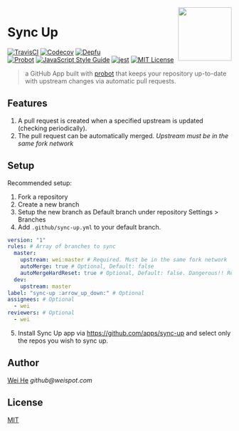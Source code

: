 <img align="right" width="120" height="120" src="https://user-images.githubusercontent.com/5880908/40619990-2deb6502-6265-11e8-88c3-f2bcbac74a42.png" />

# Sync Up

[![TravisCI](https://travis-ci.com/wei/sync-up.svg?branch=master)](https://travis-ci.com/wei/sync-up)
[![Codecov](https://codecov.io/gh/wei/sync-up/branch/master/graph/badge.svg)](https://codecov.io/gh/wei/sync-up)
[![Depfu](https://img.shields.io/depfu/wei/sync-up.svg)](https://depfu.com/github/wei/sync-up)
<br/>
[![Probot](https://img.shields.io/badge/built%20with-probot-orange.svg)](https://probot.github.io/)
[![JavaScript Style Guide](https://img.shields.io/badge/code_style-standard-brightgreen.svg)](https://standardjs.com)
[![jest](https://facebook.github.io/jest/img/jest-badge.svg)](https://github.com/facebook/jest)
[![MIT License](https://img.shields.io/badge/license-MIT-blue.svg)](https://wei.mit-license.org)

> a GitHub App built with [probot](https://github.com/probot/probot) that keeps your repository up-to-date with upstream changes via automatic pull requests.


## Features

 1. A pull request is created when a specified upstream is updated (checking periodically).
 2. The pull request can be automatically merged.
_Upstream must be in the same fork network_

## Setup

Recommended setup:
 1. Fork a repository
 2. Create a new branch
 3. Setup the new branch as Default branch under repository Settings > Branches
 4. Add `.github/sync-up.yml` to your default branch.

```yaml
version: "1"
rules: # Array of branches to sync
  master:
    upstream: wei:master # Required. Must be in the same fork network
    autoMerge: true # Optional, Default: false
    autoMergeHardReset: true # Optional, Default: false. Dangerous!! Remove merge commits along with any changes to the specified branch
  dev:
    upstream: master
label: "sync-up :arrow_up_down:" # Optional
assignees: # Optional
  - wei
reviewers: # Optional
  - wei
```

 5. Install Sync Up app via https://github.com/apps/sync-up and select only the repos you wish to sync up.

## Author
[Wei He](https://github.com/wei) _github@weispot.com_

## License
[MIT](https://wei.mit-license.org)
